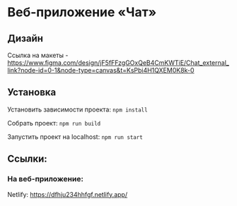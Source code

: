 # Веб-приложение «Чат»

## Дизайн
Ссылка на макеты - https://www.figma.com/design/jF5fFFzgGOxQeB4CmKWTiE/Chat_external_link?node-id=0-1&node-type=canvas&t=KsPbi4H1QXEM0K8k-0

## Установка
Установить зависимости проекта: `npm install`

Собрать проект: `npm run build`

Запустить проект на localhost: `npm run start`

## Ссылки:

### На веб-приложение:

Netlify: https://dfhju234hhfgf.netlify.app/
